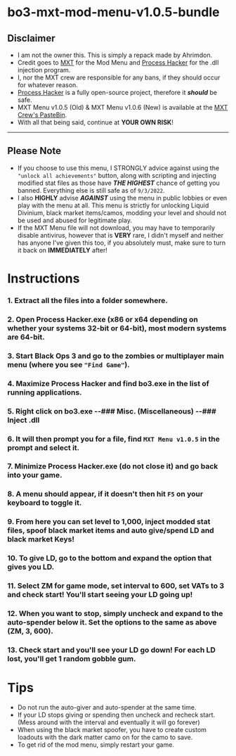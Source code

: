 # bo3-mxt-mod-menu-v1.0.5-bundle
## Disclaimer 
* I am not the owner this. This is simply a repack made by Ahrimdon. 
* Credit goes to [MXT](https://discord.gg/dBd4UNn4tV) for the Mod Menu and [Process Hacker](https://processhacker.sourceforge.io/) for the .dll injection program.
* I, nor the MXT crew are responsible for any bans, if they should occur for whatever reason.
* [Process Hacker](https://processhacker.sourceforge.io/) is a fully open-source project, therefore it ***should*** be safe.
* MXT Menu v1.0.5 (Old) & MXT Menu v1.0.6 (New) is available at the [MXT Crew's PasteBin](https://pastebin.com/HhrHktyw).
* With all that being said, continue at **YOUR OWN RISK**!
---

## Please Note
* If you choose to use this menu, I STRONGLY advice against using the ```"unlock all achievements"``` button, along with scripting and injecting modified stat files as those have ***THE HIGHEST*** chance of getting you banned. Everything else is still safe as of ```9/3/2022```.
* I also **HIGHLY** advise ***AGAINST*** using the menu in public lobbies or even play with the menu at all. This menu is strictly for unlocking Liquid Divinium, black market items/camos, modding your level and should not be used and abused for legitimate play.
* If the MXT Menu file will not download, you may have to temporarily disable antivirus, however that is **VERY** rare, I didn't myself and neither has anyone I've given this too, if you absolutely must, make sure to turn it back on **IMMEDIATELY** after!

# Instructions
### 1. Extract all the files into a folder somewhere.

### 2. Open Process Hacker.exe (x86 or x64 depending on whether your systems 32-bit or 64-bit), most modern systems are 64-bit.

### 3. Start Black Ops 3 and go to the zombies or multiplayer main menu (where you see ```"Find Game"```).

### 4. Maximize Process Hacker and find bo3.exe in the list of running applications.

### 5. Right click on bo3.exe --### Misc. (Miscellaneous) --### Inject .dll

### 6. It will then prompt you for a file, find ```MXT Menu v1.0.5``` in the prompt and select it.

### 7. Minimize Process Hacker.exe (do not close it) and go back into your game.

### 8. A menu should appear, if it doesn't then hit ```F5``` on your keyboard to toggle it.

### 9. From here you can set level to 1,000, inject modded stat files, spoof black market items and auto give/spend LD and black market Keys!

### 10. To give LD, go to the bottom and expand the option that gives you LD.

### 11. Select ZM for game mode, set interval to 600, set VATs to 3 and check start! You'll start seeing your LD going up!

### 12. When you want to stop, simply uncheck and expand to the auto-spender below it. Set the options to the same as above (ZM, 3, 600).

### 13. Check start and you'll see your LD go down! For each LD lost, you'll get 1 random gobble gum.

# Tips
* Do not run the auto-giver and auto-spender at the same time.
* If your LD stops giving or spending then uncheck and recheck start. (Mess around with the interval and eventually it will go forever)
* When using the black market spoofer, you have to create custom loadouts with the dark matter camo on for the camo to save.
* To get rid of the mod menu, simply restart your game.

